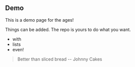 ## Demo

This is a demo page for the ages!

Things can be added. The repo is yours to do what you want.

- with
- lists
- even!

> Better than sliced bread
> -- Johnny Cakes
